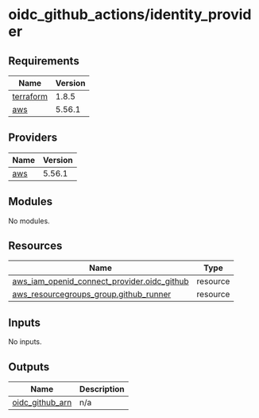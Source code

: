 # oidc_github_actions/identity_provider

<!-- BEGIN_TF_DOCS -->

## Requirements

| Name | Version |
|------|---------|
| <a name="requirement_terraform"></a> [terraform](#requirement\_terraform) | 1.8.5 |
| <a name="requirement_aws"></a> [aws](#requirement\_aws) | 5.56.1 |

## Providers

| Name | Version |
|------|---------|
| <a name="provider_aws"></a> [aws](#provider\_aws) | 5.56.1 |

## Modules

No modules.

## Resources

| Name | Type |
|------|------|
| [aws_iam_openid_connect_provider.oidc_github](https://registry.terraform.io/providers/hashicorp/aws/5.56.1/docs/resources/iam_openid_connect_provider) | resource |
| [aws_resourcegroups_group.github_runner](https://registry.terraform.io/providers/hashicorp/aws/5.56.1/docs/resources/resourcegroups_group) | resource |

## Inputs

No inputs.

## Outputs

| Name | Description |
|------|-------------|
| <a name="output_oidc_github_arn"></a> [oidc\_github\_arn](#output\_oidc\_github\_arn) | n/a |

<!-- END_TF_DOCS -->
